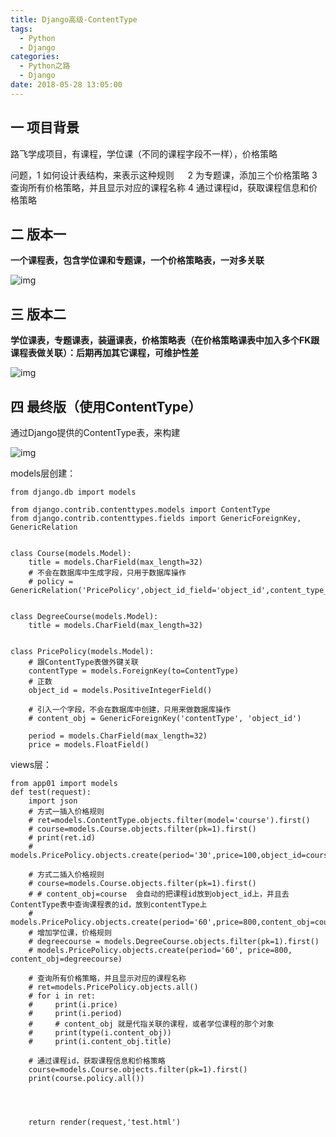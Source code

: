 ```yaml
---
title: Django高级-ContentType
tags:
  - Python
  - Django
categories:
  - Python之路
  - Django
date: 2018-05-28 13:05:00
---
```




## 一 项目背景

<!--more-->

路飞学成项目，有课程，学位课（不同的课程字段不一样），价格策略

问题，1 如何设计表结构，来表示这种规则
　 2 为专题课，添加三个价格策略
3 查询所有价格策略，并且显示对应的课程名称
4 通过课程id，获取课程信息和价格策略

## 二 版本一

**一个课程表，包含学位课和专题课，一个价格策略表，一对多关联**

![img](http://file.muyutech.com/error-img.png)

## 三 版本二

**学位课表，专题课表，装逼课表，价格策略表（在价格策略课表中加入多个FK跟课程表做关联）：后期再加其它课程，可维护性差**

![img](http://file.muyutech.com/error-img.png)

## 四 最终版（使用ContentType）

通过Django提供的ContentType表，来构建

![img](http://file.muyutech.com/error-img.png)

models层创建：

```
from django.db import models

from django.contrib.contenttypes.models import ContentType
from django.contrib.contenttypes.fields import GenericForeignKey, GenericRelation


class Course(models.Model):
    title = models.CharField(max_length=32)
    # 不会在数据库中生成字段，只用于数据库操作
    # policy = GenericRelation('PricePolicy',object_id_field='object_id',content_type_field='contentType')


class DegreeCourse(models.Model):
    title = models.CharField(max_length=32)


class PricePolicy(models.Model):
    # 跟ContentType表做外键关联
    contentType = models.ForeignKey(to=ContentType)
    # 正数
    object_id = models.PositiveIntegerField()

    # 引入一个字段，不会在数据库中创建，只用来做数据库操作
    # content_obj = GenericForeignKey('contentType', 'object_id')

    period = models.CharField(max_length=32)
    price = models.FloatField()
```

views层：

```
from app01 import models
def test(request):
    import json
    # 方式一插入价格规则
    # ret=models.ContentType.objects.filter(model='course').first()
    # course=models.Course.objects.filter(pk=1).first()
    # print(ret.id)
    # models.PricePolicy.objects.create(period='30',price=100,object_id=course.id,contentType_id=ret.id)

    # 方式二插入价格规则
    # course=models.Course.objects.filter(pk=1).first()
    # # content_obj=course  会自动的把课程id放到object_id上，并且去ContentType表中查询课程表的id，放到contentType上
    # models.PricePolicy.objects.create(period='60',price=800,content_obj=course)
    # 增加学位课，价格规则
    # degreecourse = models.DegreeCourse.objects.filter(pk=1).first()
    # models.PricePolicy.objects.create(period='60', price=800, content_obj=degreecourse)

    # 查询所有价格策略，并且显示对应的课程名称
    # ret=models.PricePolicy.objects.all()
    # for i in ret:
    #     print(i.price)
    #     print(i.period)
    #     # content_obj 就是代指关联的课程，或者学位课程的那个对象
    #     print(type(i.content_obj))
    #     print(i.content_obj.title)

    # 通过课程id，获取课程信息和价格策略
    course=models.Course.objects.filter(pk=1).first()
    print(course.policy.all())




    return render(request,'test.html')
```
